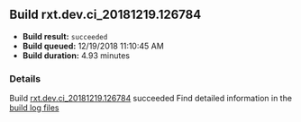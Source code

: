 ## Build rxt.dev.ci_20181219.126784
- **Build result:** `succeeded`
- **Build queued:** 12/19/2018 11:10:45 AM
- **Build duration:** 4.93 minutes
### Details
Build [rxt.dev.ci_20181219.126784](https://winappstudio.visualstudio.com/web/build.aspx?pcguid=a4ef43be-68ce-4195-a619-079b4d9834c2&builduri=vstfs%3a%2f%2f%2fBuild%2fBuild%2f26784) succeeded
Find detailed information in the [build log files](https://uwpctdiags.blob.core.windows.net/buildlogs/rxt.dev.ci_20181219.126784_logs.zip)
